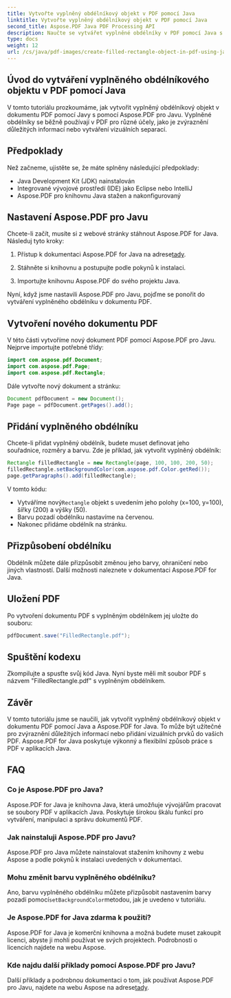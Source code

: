 ```yaml
---
title: Vytvořte vyplněný obdélníkový objekt v PDF pomocí Java
linktitle: Vytvořte vyplněný obdélníkový objekt v PDF pomocí Java
second_title: Aspose.PDF Java PDF Processing API
description: Naučte se vytvářet vyplněné obdélníky v PDF pomocí Java s Aspose.PDF pro Java. Výukový program krok za krokem s příklady kódu.
type: docs
weight: 12
url: /cs/java/pdf-images/create-filled-rectangle-object-in-pdf-using-java/
---
```


## Úvod do vytváření vyplněného obdélníkového objektu v PDF pomocí Java

V tomto tutoriálu prozkoumáme, jak vytvořit vyplněný obdélníkový objekt v dokumentu PDF pomocí Javy s pomocí Aspose.PDF pro Javu. Vyplněné obdélníky se běžně používají v PDF pro různé účely, jako je zvýraznění důležitých informací nebo vytváření vizuálních separací.

## Předpoklady

Než začneme, ujistěte se, že máte splněny následující předpoklady:

- Java Development Kit (JDK) nainstalován
- Integrované vývojové prostředí (IDE) jako Eclipse nebo IntelliJ
- Aspose.PDF pro knihovnu Java stažen a nakonfigurovaný

## Nastavení Aspose.PDF pro Javu

Chcete-li začít, musíte si z webové stránky stáhnout Aspose.PDF for Java. Následuj tyto kroky:

1.  Přístup k dokumentaci Aspose.PDF for Java na adrese[tady](https://reference.aspose.com/pdf/java/).

2. Stáhněte si knihovnu a postupujte podle pokynů k instalaci.

3. Importujte knihovnu Aspose.PDF do svého projektu Java.

Nyní, když jsme nastavili Aspose.PDF pro Javu, pojďme se ponořit do vytváření vyplněného obdélníku v dokumentu PDF.

## Vytvoření nového dokumentu PDF

V této části vytvoříme nový dokument PDF pomocí Aspose.PDF pro Javu. Nejprve importujte potřebné třídy:

```java
import com.aspose.pdf.Document;
import com.aspose.pdf.Page;
import com.aspose.pdf.Rectangle;
```

Dále vytvořte nový dokument a stránku:

```java
Document pdfDocument = new Document();
Page page = pdfDocument.getPages().add();
```

## Přidání vyplněného obdélníku

Chcete-li přidat vyplněný obdélník, budete muset definovat jeho souřadnice, rozměry a barvu. Zde je příklad, jak vytvořit vyplněný obdélník:

```java
Rectangle filledRectangle = new Rectangle(page, 100, 100, 200, 50);
filledRectangle.setBackgroundColor(com.aspose.pdf.Color.getRed());
page.getParagraphs().add(filledRectangle);
```

V tomto kódu:
-  Vytváříme nový`Rectangle` objekt s uvedením jeho polohy (x=100, y=100), šířky (200) a výšky (50).
- Barvu pozadí obdélníku nastavíme na červenou.
- Nakonec přidáme obdélník na stránku.

## Přizpůsobení obdélníku

Obdélník můžete dále přizpůsobit změnou jeho barvy, ohraničení nebo jiných vlastností. Další možnosti naleznete v dokumentaci Aspose.PDF for Java.

## Uložení PDF

Po vytvoření dokumentu PDF s vyplněným obdélníkem jej uložte do souboru:

```java
pdfDocument.save("FilledRectangle.pdf");
```

## Spuštění kodexu

Zkompilujte a spusťte svůj kód Java. Nyní byste měli mít soubor PDF s názvem "FilledRectangle.pdf" s vyplněným obdélníkem.

## Závěr

V tomto tutoriálu jsme se naučili, jak vytvořit vyplněný obdélníkový objekt v dokumentu PDF pomocí Java a Aspose.PDF for Java. To může být užitečné pro zvýraznění důležitých informací nebo přidání vizuálních prvků do vašich PDF. Aspose.PDF for Java poskytuje výkonný a flexibilní způsob práce s PDF v aplikacích Java.

## FAQ

### Co je Aspose.PDF pro Java?

Aspose.PDF for Java je knihovna Java, která umožňuje vývojářům pracovat se soubory PDF v aplikacích Java. Poskytuje širokou škálu funkcí pro vytváření, manipulaci a správu dokumentů PDF.

### Jak nainstaluji Aspose.PDF pro Javu?

Aspose.PDF pro Java můžete nainstalovat stažením knihovny z webu Aspose a podle pokynů k instalaci uvedených v dokumentaci.

### Mohu změnit barvu vyplněného obdélníku?

 Ano, barvu vyplněného obdélníku můžete přizpůsobit nastavením barvy pozadí pomocí`setBackgroundColor`metodou, jak je uvedeno v tutoriálu.

### Je Aspose.PDF for Java zdarma k použití?

Aspose.PDF for Java je komerční knihovna a možná budete muset zakoupit licenci, abyste ji mohli používat ve svých projektech. Podrobnosti o licencích najdete na webu Aspose.

### Kde najdu další příklady pomocí Aspose.PDF pro Javu?

 Další příklady a podrobnou dokumentaci o tom, jak používat Aspose.PDF pro Javu, najdete na webu Aspose na adrese[tady](https://reference.aspose.com/pdf/java/).